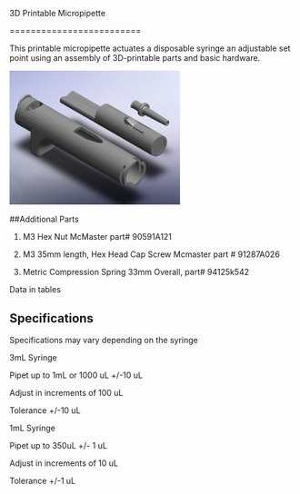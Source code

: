 3D Printable Micropipette

=========================



This printable micropipette actuates a disposable syringe an adjustable set point using an assembly of 3D-printable parts and basic hardware.





<img src="images/render-parts.PNG" alt="image" style="width: 300px;"/>





##Additional Parts



1. M3 Hex Nut McMaster part# 90591A121

2. M3 35mm length, Hex Head Cap Screw Mcmaster part # 91287A026

3. Metric Compression Spring 33mm Overall, part# 94125k542



Data in tables



## Specifications

Specifications may vary depending on the syringe

3mL Syringe

Pipet up to 1mL or 1000 uL +/-10 uL

Adjust in increments of 100 uL

Tolerance +/-10 uL



1mL Syringe 

Pipet up to 350uL +/- 1 uL

Adjust in increments of 10 uL

Tolerance +/-1 uL 



